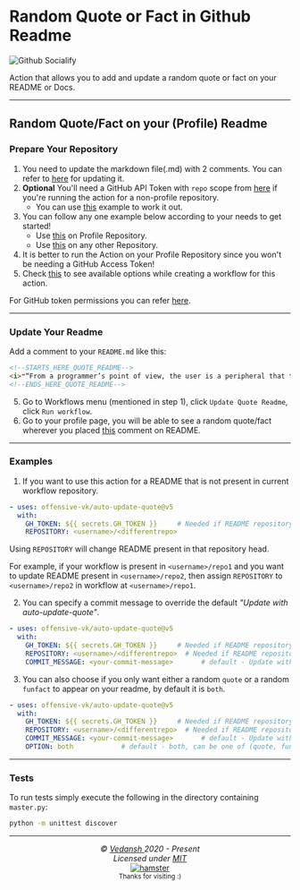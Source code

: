 # Random Quote or Fact in Github Readme

![Github Socialify](https://socialify.git.ci/offensive-vk/auto-update-quote/image?font=Source%20Code%20Pro&forks=1&issues=1&pattern=Brick%20Wall&stargazers=1&theme=Dark)

Action that allows you to add and update a random quote or fact on your README or Docs.

---

## Random Quote/Fact on your (Profile) Readme

### Prepare Your Repository

1. You need to update the markdown file(.md) with 2 comments. You can refer to [here](#update-your-readme) for updating it.
2. **Optional** You'll need a GitHub API Token with `repo` scope from [here](https://github.com/settings/tokens) if you're running the action for a non-profile repository.
   - You can use [this](#other-repository-not-profile) example to work it out.
3. You can follow any one example below according to your needs to get started!
   - Use [this](#profile-repository) on Profile Repository.
   - Use [this](#other-repository-not-profile) on any other Repository.
4. It is better to run the Action on your Profile Repository since you won't be needing a GitHub Access Token!
5. Check [this](#examples) to see available options while creating a workflow for this action.

For GitHub token permissions you can refer [here](https://docs.github.com/en/actions/security-guides/automatic-token-authentication).

---

### Update Your Readme

Add a comment to your `README.md` like this:

```md
<!--STARTS_HERE_QUOTE_README-->
<i>❝“From a programmer’s point of view, the user is a peripheral that types when you issue a read request.”— P. Williams   ❞</i>
<!--ENDS_HERE_QUOTE_README-->
```

5. Go to Workflows menu (mentioned in step 1), click `Update Quote Readme`, click `Run workflow`.
6. Go to your profile page, you will be able to see a random quote/fact wherever you placed [this](#update-your-readme) comment on README.

---

### Examples

1. If you want to use this action for a README that is not present in current workflow repository.

```yml
- uses: offensive-vk/auto-update-quote@v5
  with:
    GH_TOKEN: ${{ secrets.GH_TOKEN }}     # Needed if README repository is not profile repo
    REPOSITORY: <username>/<differentrepo>
```

Using `REPOSITORY` will change README present in that repository head.

For example, if your workflow is present in `<username>/repo1` and you want to update README present in `<username>/repo2`, then assign `REPOSITORY` to `<username>/repo2` in workflow at `<username>/repo1`.

2. You can specify a commit message to override the default _"Update with auto-update-quote"_.

```yml
- uses: offensive-vk/auto-update-quote@v5
  with:
    GH_TOKEN: ${{ secrets.GH_TOKEN }}     # Needed if README repository is not profile repo
    REPOSITORY: <username>/<differentrepo>  # Needed if README repository is not current repo
    COMMIT_MESSAGE: <your-commit-message>       # default - Update with auto-update-quote
```

3. You can also choose if you only want either a random `quote` or a random `funfact` to appear on your readme, by default it is `both`.

```yml
- uses: offensive-vk/auto-update-quote@v5
  with:
    GH_TOKEN: ${{ secrets.GH_TOKEN }}     # Needed if README repository is not profile repo
    REPOSITORY: <username>/<differentrepo>  # Needed if README repository is not current repo
    COMMIT_MESSAGE: <your-commit-message>       # default - Update with auto-update-quote
    OPTION: both            # default - both, can be one of (quote, funfact, both), if 'both' then will display either a quote or a fact
```

---

### Tests

To run tests simply execute the following in the directory containing `master.py`:

```bash
python -m unittest discover
```

***

<p align="center">
  <i>&copy; <a href="https://github.com/offensive-vk/">Vedansh </a> 2020 - Present</i><br>
  <i>Licensed under <a href="https://github.com/offensive-vk/auto-update-quote?tab=MIT-1-ov-file">MIT</a></i><br>
  <a href="https://github.com/TheHamsterBot"><img src="https://i.ibb.co/4KtpYxb/octocat-clean-mini.png" alt="hamster"/></a><br>
  <sup>Thanks for visiting :)</sup>
</p>
